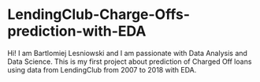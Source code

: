 # LendingClub-Charge-Offs-prediction-with-EDA

Hi!
I am Bartlomiej Lesniowski and I am passionate with Data Analysis and Data Science. This is my first project about prediction of Charged Off loans using data from LendingClub from 2007 to 2018 with EDA.

